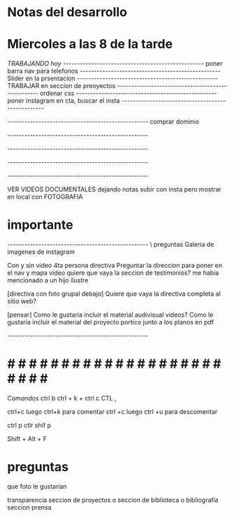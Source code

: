 # Notas del desarrollo
# Miercoles a las 8 de la tarde  
*TRABAJANDO hoy*
*--------------------------------------------------*
poner barra nav para telefonos 
*--------------------------------------------------*
Slider en la prsentacion
*--------------------------------------------------*
TRABAJAR en seccion de preoyectos
*--------------------------------------------------*
ordenar css
*--------------------------------------------------*
poner instagram en cta, buscar el insta
*--------------------------------------------------*

*--------------------------------------------------*
 comprar dominio

*--------------------------------------------------*

*--------------------------------------------------*

*--------------------------------------------------*

*--------------------------------------------------*

VER VIDEOS DOCUMENTALES dejando notas
subir con insta pero mostrar en local con FOTOGRAFIA

# importante 


*--------------------------------------------------*
\\ preguntas
Galeria de imagenes de instagram 

Con y sin video 
4ta persona directiva
Preguntar la direccion para poner en el nav y mapa
video 
quiere que vaya la seccion de testimonios?
me habia mencionado a un hijo ilustre

[directiva con foto grupal debajo] 
Quiere que vaya la directiva completa al sitio web?

[pensar]
Como le gustaria incluir el material audivisual videos?
Como le gustaria incluir el material del proyecto portico junto a los
planos en pdf 




*--------------------------------------------------*
# # # # # # # # # # # # # # # # # # # # # # # # # #



*Comandos*
ctrl b
ctrl + k + ctrl c
CTL ,

ctrl+c luego ctrl+k para comentar
ctrl +c luego ctrl +u para descomentar

ctrl p
ctlr shif p

Shift + Alt + F


# preguntas
que foto le gustarian

transparencia 
seccion de proyectos
o seccion de biblioteca o bibliografia seccion prensa